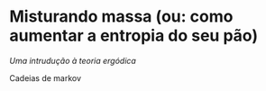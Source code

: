 # Misturando massa (ou: como aumentar a entropia do seu pão)
_Uma intrudução à teoria ergódica_

Cadeias de markov